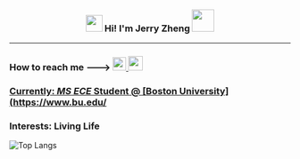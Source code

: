  <h3 align="center"><img src = "https://raw.githubusercontent.com/MartinHeinz/MartinHeinz/master/wave.gif" width = 30px> Hi! I'm Jerry Zheng  <img src="https://github.com/user-attachments/assets/53a8d1db-b954-40d2-bde6-b8b3aa1e1cd4"  width=40px></h3>
 
 ---
 
 ### How to reach me ---> <a href="https://www.linkedin.com/in/jzheng7/"> <img width="24px" src="https://cdn.simpleicons.org/linkedin"  /> <a href="mailto:mailtomejerryzhen14@gmail.com">  <img width="26px" src="https://cdn.simpleicons.org/gmail" />
 
 ### Currently: *MS ECE* Student @ [Boston University](https://www.bu.edu/
 ### Interests: Living Life


![Top Langs](https://github-readme-stats.vercel.app/api/top-langs/?username=jerryzheng7&layout=compact&theme=dark)

